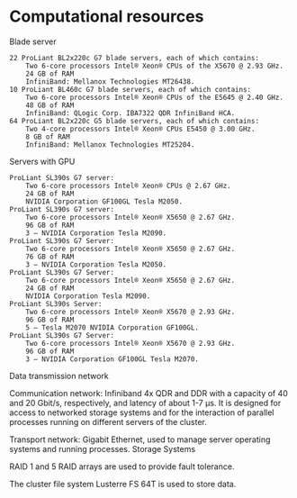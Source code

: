 Computational resources
=================
Blade server

    22 ProLiant BL2x220c G7 blade servers, each of which contains:
        Two 6-core processors Intel® Xeon® CPUs of the X5670 @ 2.93 GHz.
        24 GB of RAM
        InfiniBand: Mellanox Technologies MT26438.
    10 ProLiant BL460c G7 blade servers, each of which contains:
        Two 6-core processors Intel® Xeon® CPUs of the E5645 @ 2.40 GHz.
        48 GB of RAM
        InfiniBand: QLogic Corp. IBA7322 QDR InfiniBand HCA.
    64 ProLiant BL2x220c G5 blade servers, each of which contains:
        Two 4-core processors Intel® Xeon® CPUs E5450 @ 3.00 GHz.
        8 GB of RAM
        InfiniBand: Mellanox Technologies MT25204.

Servers with GPU

    ProLiant SL390s G7 server:
        Two 6-core processors Intel® Xeon® CPUs @ 2.67 GHz.
        24 GB of RAM
        NVIDIA Corporation GF100GL Tesla M2050.
    ProLiant SL390s G7 server:
        Two 6-core processors Intel® Xeon® X5650 @ 2.67 GHz.
        96 GB of RAM
        3 – NVIDIA Corporation Tesla M2090.
    ProLiant SL390s G7 Server:
        Two 6-core processors Intel® Xeon® X5650 @ 2.67 GHz.
        76 GB of RAM
        3 – NVIDIA Corporation Tesla M2050.
    ProLiant SL390s G7 Server:
        Two 6-core processors Intel® Xeon® X5650 @ 2.67 GHz.
        24 GB of RAM
        NVIDIA Corporation Tesla M2090.
    ProLiant SL390s Server:
        Two 6-core processors Intel® Xeon® X5670 @ 2.93 GHz.
        96 GB of RAM
        5 – Tesla M2070 NVIDIA Corporation GF100GL.
    ProLiant SL390s G7 Server:
        Two 6-core processors Intel® Xeon® X5670 @ 2.93 GHz.
        96 GB of RAM
        3 – NVIDIA Corporation GF100GL Tesla M2070.

Data transmission network

Communication network: Infiniband 4x QDR and DDR with a capacity of 40 and 20 Gbit/s, respectively, and latency of about 1-7 µs. It is designed for access to networked storage systems and for the interaction of parallel processes running on different servers of the cluster.

Transport network: Gigabit Ethernet, used to manage server operating systems and running processes.
Storage Systems

RAID 1 and 5 RAID arrays are used to provide fault tolerance.

The cluster file system Lusterre FS 64T is used to store data.


